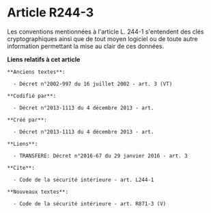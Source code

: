 # Article R244-3

Les conventions mentionnées à l'article L. 244-1 s'entendent des clés cryptographiques ainsi que de tout moyen logiciel ou de
toute autre information permettant la mise au clair de ces données.

**Liens relatifs à cet article**

	**Anciens textes**:

	  - Décret n°2002-997 du 16 juillet 2002 - art. 3 (VT)

	**Codifié par**:

	  - Décret n°2013-1113 du 4 décembre 2013 - art.

	**Créé par**:

	  - Décret n°2013-1113 du 4 décembre 2013 - art.

	**Liens**:

	  - TRANSFERE: Décret n°2016-67 du 29 janvier 2016 - art. 3

	**Cite**:

	  - Code de la sécurité intérieure - art. L244-1

	**Nouveaux textes**:

	  - Code de la sécurité intérieure - art. R871-3 (V)
